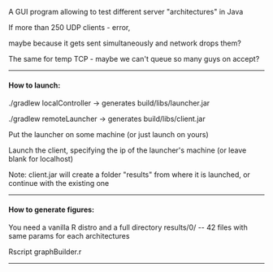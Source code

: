 A GUI program allowing to test different server "architectures" in Java

If more than 250 UDP clients - error,

maybe because it gets sent simultaneously and network drops them?

The same for temp TCP - maybe we can't queue so many guys on accept?

---
#### How to launch:
./gradlew localController -> generates build/libs/launcher.jar

./gradlew remoteLauncher  -> generates build/libs/client.jar

Put the launcher on some machine (or just launch on yours)

Launch the client, specifying the ip of the launcher's machine (or leave blank for localhost)

Note: client.jar will create a folder "results" from where it is launched, or continue with the existing one

---

#### How to generate figures:
You need a vanilla R distro and a full directory results/0/ -- 42 files with same params for each architectures

Rscript graphBuilder.r

---
